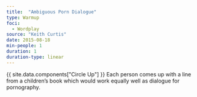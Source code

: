 ```yaml
---
title:  "Ambiguous Porn Dialogue"
type: Warmup
foci:
  - Wordplay
source: "Keith Curtis"
date: 2015-08-18
min-people: 1
duration: 1
duration-type: linear
---
```

{{ site.data.components["Circle Up"] }}
Each person comes up with a line from a children’s book which would work equally well as dialogue for pornography.

